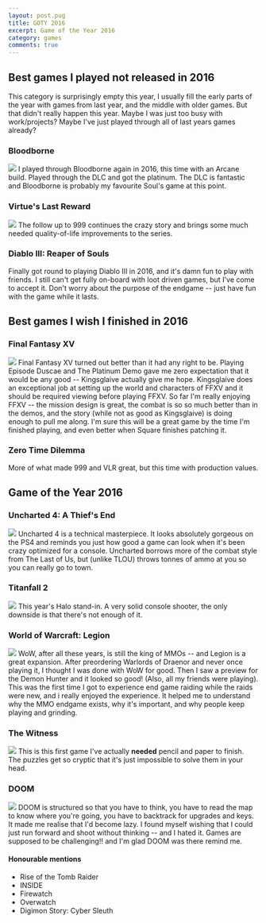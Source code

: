 ```yaml
---
layout: post.pug
title: GOTY 2016
excerpt: Game of the Year 2016
category: games
comments: true
---
```



## Best games I played not released in 2016

This category is surprisingly empty this year, I usually fill the early parts of the year with games from last year, and the middle with older games. But that didn't really happen this year. Maybe I was just too busy with work/projects? Maybe I've just played through all of last years games already?

### Bloodborne
<a href="https://static.mwild.me/images/goty2016/bloodborne.jpg" target="_blank"><img src="https://static.mwild.me/images/goty2016/bloodborne.min.jpg"></a>
I played through Bloodborne again in 2016, this time with an Arcane build. Played through the DLC and got the platinum. The DLC is fantastic and Bloodborne is probably my favourite Soul's game at this point.

### Virtue's Last Reward
<a href="https://static.mwild.me/images/goty2016/vlr.jpg" target="_blank"><img src="https://static.mwild.me/images/goty2016/vlr.min.jpg"></a>
The follow up to 999 continues the crazy story and brings some much needed quality-of-life improvements to the series.

### Diablo III: Reaper of Souls
Finally got round to playing Diablo III in 2016, and it's damn fun to play with friends. I still can't get fully on-board with loot driven games, but I've come to accept it. Don't worry about the purpose of the endgame -- just have fun with the game while it lasts.


## Best games I wish I finished in 2016

### Final Fantasy XV
<a href="https://static.mwild.me/images/goty2016/ffxv.jpg" target="_blank"><img src="https://static.mwild.me/images/goty2016/ffxv.min.jpg"></a>
Final Fantasy XV turned out better than it had any right to be. Playing Episode Duscae and The Platinum Demo gave me zero expectation that it would be any good -- Kingsglaive actually give me hope. 
Kingsglaive does an exceptional job at setting up the world and characters of FFXV and it should be required viewing before playing FFXV.
So far I'm really enjoying FFXV -- the mission design is great, the combat is so so much better than in the demos, and the story (while not as good as Kingsglaive) is doing enough to pull me along. I'm sure this will be a great game by the time I'm finished playing, and even better when Square finishes patching it.

### Zero Time Dilemma
More of what made 999 and VLR great, but this time with production values.


## Game of the Year 2016

### Uncharted 4: A Thief's End
<a href="https://static.mwild.me/images/goty2016/uncharted4.jpg" target="_blank"><img src="https://static.mwild.me/images/goty2016/uncharted4.min.jpg"></a>
Uncharted 4 is a technical masterpiece. It looks absolutely gorgeous on the PS4 and reminds you just how good a game can look when it's been crazy optimized for a console. Uncharted borrows more of the combat style from The Last of Us, but (unlike TLOU) throws tonnes of ammo at you so you can really go to town.

### Titanfall 2
<a href="https://static.mwild.me/images/goty2016/titanfall2.jpg" target="_blank"><img src="https://static.mwild.me/images/goty2016/titanfall2.min.jpg"></a>
This year's Halo stand-in. A very solid console shooter, the only downside is that there's not enough of it.

### World of Warcraft: Legion
<a href="https://static.mwild.me/images/goty2016/wow.jpg" target="_blank"><img src="https://static.mwild.me/images/goty2016/wow.min.jpg"></a>
WoW, after all these years, is still the king of MMOs -- and Legion is a great expansion. After preordering Warlords of Draenor and never once playing it, I thought I was done with WoW for good. Then I saw a preview for the Demon Hunter and it looked so good! (Also, all my friends were playing). This was the first time I got to experience end game raiding while the raids were new, and i really enjoyed the experience. It helped me to understand why the MMO endgame exists, why it's important, and why people keep playing and grinding.

### The Witness
<a href="https://static.mwild.me/images/goty2016/witness.jpg" target="_blank"><img src="https://static.mwild.me/images/goty2016/witness.min.jpg"></a>
This is this first game I've actually **needed** pencil and paper to finish. The puzzles get so cryptic that it's just impossible to solve them in your head.

### DOOM
<a href="https://static.mwild.me/images/goty2016/doom.jpg" target="_blank"><img src="https://static.mwild.me/images/goty2016/doom.min.jpg"></a>
DOOM is structured so that you have to think, you have to read the map to know where you're going, you have to backtrack for upgrades and keys. It made me realise that I'd become lazy. I found myself wishing that I could just run forward and shoot without thinking -- and I hated it. Games are supposed to be challenging!! and I'm glad DOOM was there remind me.

#### Honourable mentions
- Rise of the Tomb Raider
- INSIDE
- Firewatch
- Overwatch
- Digimon Story: Cyber Sleuth
